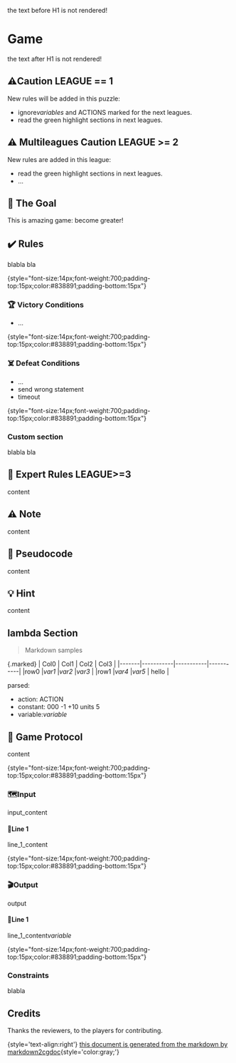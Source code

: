 the text before H1 is not rendered!

# Game

the text after H1 is not rendered!

## ⚠️Caution LEAGUE == 1

New rules will be added in this puzzle:

* ignore<var>variables</var> and <action>ACTIONS</action> marked for the next leagues.
* read the green highlight sections in next leagues.

## ⚠️ Multileagues Caution LEAGUE >= 2


New rules are added in this league:

* read the green highlight sections in next leagues.
* ...

## 🎯 The Goal

This is amazing game: become greater!

## ✔️ Rules

blabla bla

{style="font-size:14px;font-weight:700;padding-top:15px;color:#838891;padding-bottom:15px"}
### 🏆 Victory Conditions

* ...

{style="font-size:14px;font-weight:700;padding-top:15px;color:#838891;padding-bottom:15px"}
### ☠️ Defeat Conditions

* ...
* send wrong statement
* timeout

{style="font-size:14px;font-weight:700;padding-top:15px;color:#838891;padding-bottom:15px"}
### Custom section

blabla bla

## 🐯 Expert Rules LEAGUE>=3

content

## ⚠️ Note

content

## 📝 Pseudocode

content

## 💡 Hint

content

## lambda Section

> Markdown samples

{.marked}
| Col0  | Col1      | Col2      | Col3      |
|-------|-----------|-----------|-----------|
|row0   |<var>var1</var>    |<var>var2</var>    |<var>var3</var>    |
|row1   |<var>var4</var>    |<var>var5</var>    | hello     |


parsed:

* action: <action>ACTION</action>
* constant: <const>000</const> <const>-1</const> <const>+10 units</const> <const>5</const> 
* variable:<var>variable</var>

## 🧾 Game Protocol

content

{style="font-size:14px;font-weight:700;padding-top:15px;color:#838891;padding-bottom:15px"}
### 🗺️Input

input_content

#### 📑Line 1

line_1_content

{style="font-size:14px;font-weight:700;padding-top:15px;color:#838891;padding-bottom:15px"}
### 🎬Output

output

#### 📑Line 1

line_1_content<var>variable</var>

{style="font-size:14px;font-weight:700;padding-top:15px;color:#838891;padding-bottom:15px"}
### Constraints

blabla

## Credits

Thanks the reviewers, to the players for contributing.

{style='text-align:right'}
[this document is generated from the markdown by markdown2cgdoc](https://github.com/marcgardent/markdown2cgdoc){style='color:gray;'}


